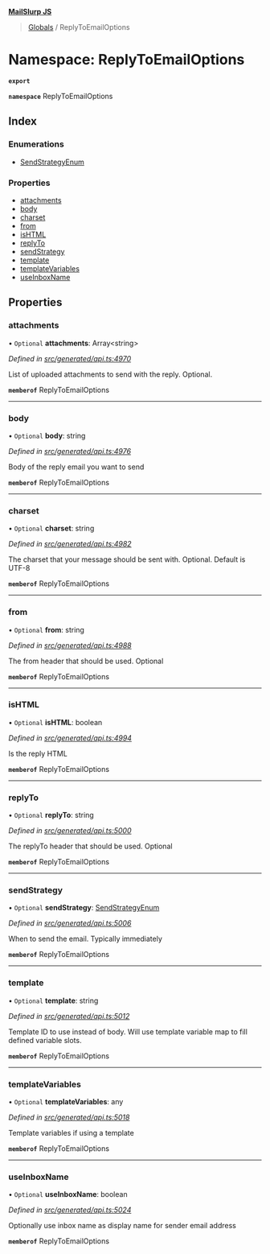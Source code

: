 **[MailSlurp JS](../README.md)**

> [Globals](../README.md) / ReplyToEmailOptions

# Namespace: ReplyToEmailOptions

**`export`** 

**`namespace`** ReplyToEmailOptions

## Index

### Enumerations

* [SendStrategyEnum](../enums/replytoemailoptions.sendstrategyenum.md)

### Properties

* [attachments](replytoemailoptions.md#attachments)
* [body](replytoemailoptions.md#body)
* [charset](replytoemailoptions.md#charset)
* [from](replytoemailoptions.md#from)
* [isHTML](replytoemailoptions.md#ishtml)
* [replyTo](replytoemailoptions.md#replyto)
* [sendStrategy](replytoemailoptions.md#sendstrategy)
* [template](replytoemailoptions.md#template)
* [templateVariables](replytoemailoptions.md#templatevariables)
* [useInboxName](replytoemailoptions.md#useinboxname)

## Properties

### attachments

• `Optional` **attachments**: Array\<string>

*Defined in [src/generated/api.ts:4970](https://github.com/mailslurp/mailslurp-client/blob/98c6efc/src/generated/api.ts#L4970)*

List of uploaded attachments to send with the reply. Optional.

**`memberof`** ReplyToEmailOptions

___

### body

• `Optional` **body**: string

*Defined in [src/generated/api.ts:4976](https://github.com/mailslurp/mailslurp-client/blob/98c6efc/src/generated/api.ts#L4976)*

Body of the reply email you want to send

**`memberof`** ReplyToEmailOptions

___

### charset

• `Optional` **charset**: string

*Defined in [src/generated/api.ts:4982](https://github.com/mailslurp/mailslurp-client/blob/98c6efc/src/generated/api.ts#L4982)*

The charset that your message should be sent with. Optional. Default is UTF-8

**`memberof`** ReplyToEmailOptions

___

### from

• `Optional` **from**: string

*Defined in [src/generated/api.ts:4988](https://github.com/mailslurp/mailslurp-client/blob/98c6efc/src/generated/api.ts#L4988)*

The from header that should be used. Optional

**`memberof`** ReplyToEmailOptions

___

### isHTML

• `Optional` **isHTML**: boolean

*Defined in [src/generated/api.ts:4994](https://github.com/mailslurp/mailslurp-client/blob/98c6efc/src/generated/api.ts#L4994)*

Is the reply HTML

**`memberof`** ReplyToEmailOptions

___

### replyTo

• `Optional` **replyTo**: string

*Defined in [src/generated/api.ts:5000](https://github.com/mailslurp/mailslurp-client/blob/98c6efc/src/generated/api.ts#L5000)*

The replyTo header that should be used. Optional

**`memberof`** ReplyToEmailOptions

___

### sendStrategy

• `Optional` **sendStrategy**: [SendStrategyEnum](../enums/replytoemailoptions.sendstrategyenum.md)

*Defined in [src/generated/api.ts:5006](https://github.com/mailslurp/mailslurp-client/blob/98c6efc/src/generated/api.ts#L5006)*

When to send the email. Typically immediately

**`memberof`** ReplyToEmailOptions

___

### template

• `Optional` **template**: string

*Defined in [src/generated/api.ts:5012](https://github.com/mailslurp/mailslurp-client/blob/98c6efc/src/generated/api.ts#L5012)*

Template ID to use instead of body. Will use template variable map to fill defined variable slots.

**`memberof`** ReplyToEmailOptions

___

### templateVariables

• `Optional` **templateVariables**: any

*Defined in [src/generated/api.ts:5018](https://github.com/mailslurp/mailslurp-client/blob/98c6efc/src/generated/api.ts#L5018)*

Template variables if using a template

**`memberof`** ReplyToEmailOptions

___

### useInboxName

• `Optional` **useInboxName**: boolean

*Defined in [src/generated/api.ts:5024](https://github.com/mailslurp/mailslurp-client/blob/98c6efc/src/generated/api.ts#L5024)*

Optionally use inbox name as display name for sender email address

**`memberof`** ReplyToEmailOptions
